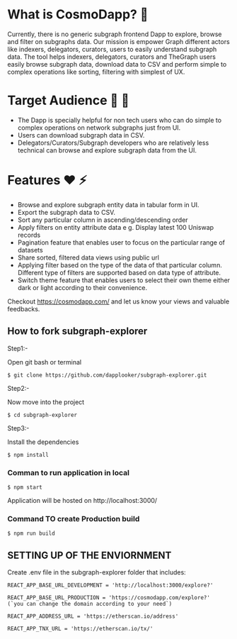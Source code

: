 # What is CosmoDapp? 🧠

Currently, there is no generic subgraph frontend Dapp to explore, browse and filter on subgraphs data. Our mission is empower Graph different actors like indexers, delegators, curators, users to easily understand subgraph data. The tool helps indexers, delegators, curators and TheGraph users easily browse subgraph data, download data to CSV and perform simple to complex operations like sorting, filtering with simplest of UX.

# Target Audience 👑 🏫

- The Dapp is specially helpful for non tech users who can do simple to complex operations on network subgraphs just from UI.
- Users can download subgraph data in CSV.
- Delegators/Curators/Subgraph developers who are relatively less technical can browse and explore subgraph data from the UI.

# Features ❤️ ⚡

- Browse and explore subgraph entity data in tabular form in UI.
- Export the subgraph data to CSV.
- Sort any particular column in ascending/descending order
- Apply filters on entity attribute data e g. Display latest 100 Uniswap records
- Pagination feature that enables user to focus on the particular range of datasets
- Share sorted, filtered data views using public url
- Applying filter based on the type of the data of that particular column. Different type of filters are supported based on data type of attribute.
- Switch theme feature that enables users to select their own theme either dark or light according to their convenience.

Checkout https://cosmodapp.com/ and let us know your views and valuable feedbacks.

## How to fork subgraph-explorer

Step1:-

Open git bash or terminal

```
$ git clone https://github.com/dapplooker/subgraph-explorer.git
```

Step2:-

Now move into the project

```
$ cd subgraph-explorer
```

Step3:-

Install the dependencies

```
$ npm install
```

### Comman to run application in local

```
$ npm start
```

Application will be hosted on http://localhost:3000/

### Command TO create Production build

```
$ npm run build
```

## SETTING UP OF THE ENVIORNMENT

Create .env file in the subgraph-explorer folder that includes:

```
REACT_APP_BASE_URL_DEVELOPMENT = 'http://localhost:3000/explore?'

REACT_APP_BASE_URL_PRODUCTION = 'https://cosmodapp.com/explore?'
(`you can change the domain according to your need`)

REACT_APP_ADDRESS_URL = 'https://etherscan.io/address'

REACT_APP_TNX_URL = 'https://etherscan.io/tx/'
```
